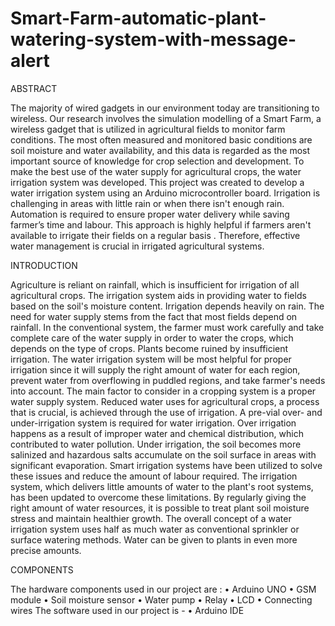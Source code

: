 # Smart-Farm-automatic-plant-watering-system-with-message-alert

ABSTRACT

The majority of wired gadgets in our environment today are transitioning to wireless. Our research involves the simulation modelling of a Smart Farm, a wireless gadget that is utilized in agricultural fields to monitor farm conditions. The most often measured and monitored basic conditions are soil moisture and water availability, and this data is regarded as the most important source of knowledge for crop selection and development. To make the best use of the water supply for agricultural crops, the water irrigation system was developed. This project was created to develop a water irrigation system using an Arduino microcontroller board. Irrigation is challenging in areas with little rain or when there isn't enough rain. Automation is required to ensure proper water delivery while saving farmer’s time and labour. This approach is highly helpful if farmers aren't available to irrigate their fields on a regular basis . Therefore, effective water management is crucial in irrigated agricultural systems.

INTRODUCTION

Agriculture is reliant on rainfall, which is insufficient for irrigation of all agricultural crops. The irrigation system aids in providing water to fields based on the soil's moisture content. Irrigation depends heavily on rain. The need for water supply stems from the fact that most fields depend on rainfall. In the conventional system, the farmer must work carefully and take complete care of the water supply in order to water the crops, which depends on the type of crops. Plants become ruined by insufficient irrigation. The water irrigation system will be most helpful for proper irrigation since it will supply the right amount of water for each region, prevent water from overflowing in puddled regions, and take farmer's needs into account. The main factor to consider in a cropping system is a proper water supply system. Reduced water uses for agricultural crops, a process that is crucial, is achieved through the use of irrigation. A pre-vial over- and under-irrigation system is required for water irrigation. Over irrigation happens as a result of improper water and chemical distribution, which contributed to water pollution. Under irrigation, the soil becomes more salinized and hazardous salts accumulate on the soil surface in areas with significant evaporation. Smart irrigation systems have been utilized to solve these issues and reduce the amount of labour required. The irrigation system, which delivers little amounts of water to the plant's root systems, has been updated to overcome these limitations. By regularly giving the right amount of water resources, it is possible to treat plant soil moisture stress and maintain healthier growth. The overall concept of a water irrigation system uses half as much water as conventional sprinkler or surface watering methods. Water can be given to plants in even more precise amounts. 

COMPONENTS

The hardware components used in our project are :
•	Arduino UNO
•	GSM module
•	Soil moisture sensor
•	Water pump 
•	Relay
•	LCD
•	Connecting wires
The software used in our project is -
•	Arduino IDE
